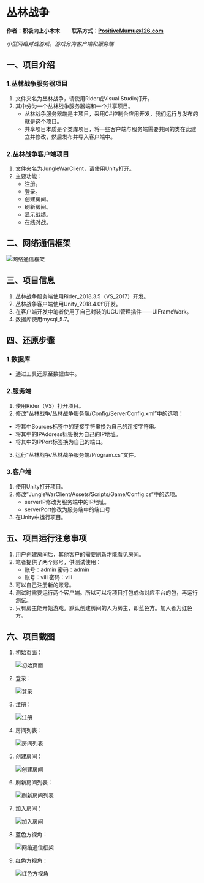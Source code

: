# 丛林战争
**作者：积极向上小木木 &nbsp;&nbsp;&nbsp;&nbsp;&nbsp;&nbsp;&nbsp; 联系方式：PositiveMumu@126.com**

*小型网络对战游戏。游戏分为客户端和服务端*

## 一、项目介绍

### 1.丛林战争服务器项目
1. 文件夹名为丛林战争，请使用Rider或Visual Studio打开。
2. 其中分为一个丛林战争服务器端和一个共享项目。
	- 丛林战争服务器端是主项目，采用C#控制台应用开发，我们运行与发布的就是这个项目。
	- 共享项目本质是个类库项目，将一些客户端与服务端需要共同的类在此建立并修改，然后发布并导入客户端中。

### 2.丛林战争客户端项目
1. 文件夹名为JungleWarClient，请使用Unity打开。
2. 主要功能：
	- 注册。
	- 登录。
	- 创建房间。
	- 刷新房间。
	- 显示战绩。
	- 在线对战。

## 二、网络通信框架
![网络通信框架](README/网络通信框架.jpg)

## 三、项目信息
1. 丛林战争服务端使用Rider_2018.3.5（VS_2017）开发。
2. 丛林战争客户端使用Unity_2018.4.0f1开发。
3. 在客户端开发中笔者使用了自己封装的UGUI管理插件——UIFrameWork。
4. 数据库使用mysql_5.7。

## 四、还原步骤
### 1.数据库
- 通过工具还原至数据库中。

### 2.服务端

1. 使用Rider（VS）打开项目。
2. 修改"丛林战争/丛林战争服务端/Config/ServerConfig.xml”中的选项：

- 将其中Sources标签中的链接字符串换为自己的连接字符串。
- 将其中的IPAddress标签换为自己的IP地址。
- 将其中的IPPort标签换为自己的端口。

3. 运行"丛林战争/丛林战争服务端/Program.cs"文件。

### 3.客户端
1. 使用Unity打开项目。
2. 修改”JungleWarClient/Assets/Scripts/Game/Config.cs“中的选项。
	- serverIP修改为服务端中的IP地址。
	- serverPort修改为服务端中的端口号
3.  在Unity中运行项目。

## 五、项目运行注意事项
1. 用户创建房间后，其他客户的需要刷新才能看见房间。
2. 笔者提供了两个账号，供测试使用：
	- 账号：admin  密码：admin
	- 账号：vili  密码：vili
3. 可以自己注册新的账号。
4. 测试时需要运行两个客户端。所以可以将项目打包成你对应平台的包，再运行测试。
5. 只有房主能开始游戏。默认创建房间的人为房主，即蓝色方。加入者为红色方。

## 六、项目截图
1. 初始页面：

	![初始页面](README/初始页面.png)
	
2. 登录：

	![登录](README/登录.png)
	
3. 注册：

	![注册](README/注册.png)
	
4. 房间列表：

	![房间列表](README/房间列表.png)
	
5. 创建房间：

	![创建房间](README/创建房间.png)
	
6. 刷新房间列表：

	![刷新房间列表](README/刷新房间列表.png)
	
7. 加入房间：

	![加入房间](README/加入房间.png)
	
8. 蓝色方视角：

	![网络通信框架](README/网络通信框架.png)
	
9. 红色方视角：

	![红色方视角](README/红色方视角.png)
